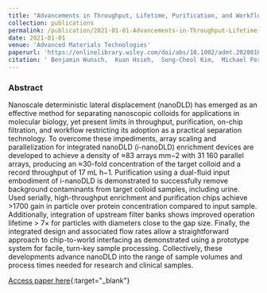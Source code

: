 ```yaml
---
title: "Advancements in Throughput, Lifetime, Purification, and Workflow for Integrated Nanoscale Deterministic Lateral Displacement"
collection: publications
permalink: /publication/2021-01-01-Advancements-in-Throughput-Lifetime-Purification-and-Workflow-for-Integrated-Nanoscale-Deterministic-Lateral-Displacement
date: 2021-01-01
venue: 'Advanced Materials Technologies'
paperurl: 'https://onlinelibrary.wiley.com/doi/abs/10.1002/admt.202001083'
citation: ' Benjamin Wunsch,  Kuan Hsieh,  Sung-Cheol Kim,  Michael Pereira,  Stanislav Lukashov,  Chris Scerbo,  John Papalia,  Elizabeth Duch,  Gustavo Stolovitzky,  Stacey Gifford,  Joshua Smith, &quot;Advancements in Throughput, Lifetime, Purification, and Workflow for Integrated Nanoscale Deterministic Lateral Displacement.&quot; Advanced Materials Technologies, 2021.'
---
```

### Abstract

Nanoscale deterministic lateral displacement (nanoDLD) has emerged as an effective method for separating nanoscopic colloids for applications in molecular biology, yet present limits in throughput, purification, on-chip filtration, and workflow restricting its adoption as a practical separation technology. To overcome these impediments, array scaling and parallelization for integrated nanoDLD (i-nanoDLD) enrichment devices are developed to achieve a density of ≈83 arrays mm−2 with 31 160 parallel arrays, producing an ≈30-fold concentration of the target colloid and a record throughput of 17 mL h−1. Purification using a dual-fluid input embodiment of i-nanoDLD is demonstrated to successfully remove background contaminants from target colloid samples, including urine. Used serially, high-throughput enrichment and purification chips achieve >1700 gain in particle over protein concentration compared to input sample. Additionally, integration of upstream filter banks shows improved operation lifetime > 7× for particles with diameters close to the gap size. Finally, the integrated design and associated flow rates allow a straightforward approach to chip-to-world interfacing as demonstrated using a prototype system for facile, turn-key sample processing. Collectively, these developments advance nanoDLD into the range of sample volumes and process times needed for research and clinical samples.

[Access paper here](https://onlinelibrary.wiley.com/doi/abs/10.1002/admt.202001083){:target="_blank"}
